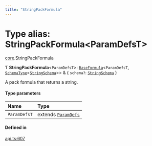 ```yaml
---
title: "StringPackFormula"
---
```

# Type alias: StringPackFormula<ParamDefsT\>

[core](../modules/core.md).StringPackFormula

Ƭ **StringPackFormula**<`ParamDefsT`\>: [`BaseFormula`](core.BaseFormula.md)<`ParamDefsT`, [`SchemaType`](core.SchemaType.md)<[`StringSchema`](core.StringSchema.md)\>\> & { `schema?`: [`StringSchema`](core.StringSchema.md)  }

A pack formula that returns a string.

#### Type parameters

| Name | Type |
| :------ | :------ |
| `ParamDefsT` | extends [`ParamDefs`](core.ParamDefs.md) |

#### Defined in

[api.ts:607](https://github.com/coda/packs-sdk/blob/main/api.ts#L607)

